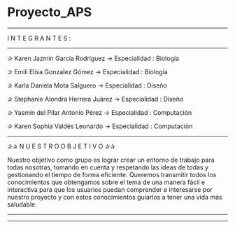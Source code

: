 # Proyecto_APS

___________________________________________________________________

I N T E G R A N T E S :
___________________________________________________________________

✰ Karen Jazmin García Rodríguez     →  Especialidad : Biología

✰ Emili Elisa Gonzalez Gómez        →  Especialidad : Biología

✰ Karla Daniela Mota Salguero       →  Especialidad : Diseño              

✰ Stephanie Alondra Herrera Juárez  →  Especialidad : Diseño

✰ Yasmín del Pilar Antonio Pérez    →  Especialidad : Computación

✰ Karen Sophia Valdés Leonardo      →  Especialidad : Computación

____________________________________________________________________

✰✰   N U E S T R O   O B J E T I V O  ✰✰

Nuestro objetivo como grupo es lograr crear un entorno de trabajo para todas nosotras, tomando en cuenta y respetando las ideas de todas y gestionando el tiempo de forma eficiente. Queremos transmitir todos los conocimientos que obtengamos sobre el tema de una manera fácil e interactiva para que los usuarios puedan comprender e interesarse por nuestro proyecto y con estos conocimientos guiarlos a tener una vida más saludable.

________________
___________________________